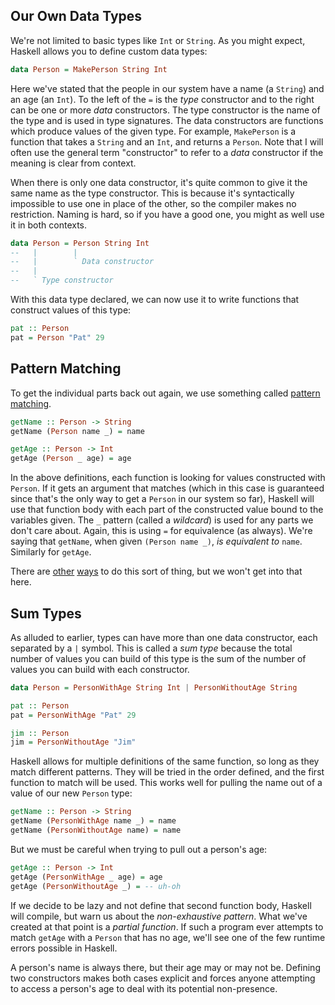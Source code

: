 ## Our Own Data Types

We're not limited to basic types like `Int` or `String`. As you might expect,
Haskell allows you to define custom data types:

```haskell
data Person = MakePerson String Int
```

Here we've stated that the people in our system have a name (a `String`) and an
age (an `Int`). To the left of the `=` is the *type* constructor and to the
right can be one or more *data* constructors. The type constructor is the name
of the type and is used in type signatures. The data constructors are functions
which produce values of the given type. For example, `MakePerson` is a function
that takes a `String` and an `Int`, and returns a `Person`. Note that I will
often use the general term "constructor" to refer to a *data* constructor if the
meaning is clear from context.

When there is only one data constructor, it's quite common to give it the same
name as the type constructor. This is because it's syntactically impossible to
use one in place of the other, so the compiler makes no restriction. Naming is
hard, so if you have a good one, you might as well use it in both contexts.

```haskell
data Person = Person String Int
--   |        |
--   |        ` Data constructor
--   |
--   ` Type constructor
```

With this data type declared, we can now use it to write functions that
construct values of this type:

```haskell
pat :: Person
pat = Person "Pat" 29
```

## Pattern Matching

To get the individual parts back out again, we use something called [pattern
matching][pattern-matching].

```haskell
getName :: Person -> String
getName (Person name _) = name

getAge :: Person -> Int
getAge (Person _ age) = age
```

In the above definitions, each function is looking for values constructed with
`Person`. If it gets an argument that matches (which in this case is guaranteed
since that's the only way to get a `Person` in our system so far), Haskell will
use that function body with each part of the constructed value bound to the
variables given. The `_` pattern (called a *wildcard*) is used for any parts we
don't care about. Again, this is using `=` for equivalence (as always). We're
saying that `getName`, when given `(Person name _)`, *is equivalent to* `name`.
Similarly for `getAge`.

There are [other][records] [ways][lenses] to do this sort of thing, but we won't
get into that here.

[pattern-matching]: https://www.haskell.org/tutorial/patterns.html
[records]: http://en.wikibooks.org/wiki/Haskell/More_on_datatypes#Named_Fields_.28Record_Syntax.29
[lenses]: http://www.haskellforall.com/2012/01/haskell-for-mainstream-programmers_28.html

## Sum Types

As alluded to earlier, types can have more than one data constructor, each
separated by a `|` symbol. This is called a *sum type* because the total number
of values you can build of this type is the sum of the number of values you can
build with each constructor.

```haskell
data Person = PersonWithAge String Int | PersonWithoutAge String

pat :: Person
pat = PersonWithAge "Pat" 29

jim :: Person
jim = PersonWithoutAge "Jim"
```

Haskell allows for multiple definitions of the same function, so long as they
match different patterns. They will be tried in the order defined, and the first
function to match will be used. This works well for pulling the name out of a
value of our new `Person` type:

```haskell
getName :: Person -> String
getName (PersonWithAge name _) = name
getName (PersonWithoutAge name) = name
```

But we must be careful when trying to pull out a person's age:

```haskell
getAge :: Person -> Int
getAge (PersonWithAge _ age) = age
getAge (PersonWithoutAge _) = -- uh-oh
```

If we decide to be lazy and not define that second function body, Haskell will
compile, but warn us about the *non-exhaustive pattern*. What we've created at
that point is a *partial function*. If such a program ever attempts to match
`getAge` with a `Person` that has no age, we'll see one of the few runtime
errors possible in Haskell.

A person's name is always there, but their age may or may not be. Defining two
constructors makes both cases explicit and forces anyone attempting to access a
person's age to deal with its potential non-presence.
